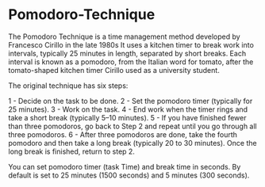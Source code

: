 # Pomodoro-Technique
The Pomodoro Technique is a time management method developed by Francesco Cirillo in the late 1980s It uses a kitchen timer to break work into intervals, typically 25 minutes in length, separated by short breaks. Each interval is known as a pomodoro, from the Italian word for tomato, after the tomato-shaped kitchen timer Cirillo used as a university student.


The original technique has six steps:

1 - Decide on the task to be done.
2 - Set the pomodoro timer (typically for 25 minutes).
3 - Work on the task.
4 - End work when the timer rings and take a short break (typically 5–10 minutes).
5 - If you have finished fewer than three pomodoros, go back to Step 2 and repeat until you go through all three pomodoros.
6 - After three pomodoros are done, take the fourth pomodoro and then take a long break (typically 20 to 30 minutes). Once the long break is finished, return to step 2.

You can set pomodoro timer (task Time) and break time in seconds. By default is set to 25 minutes (1500 seconds) and 5 minutes (300 seconds).
